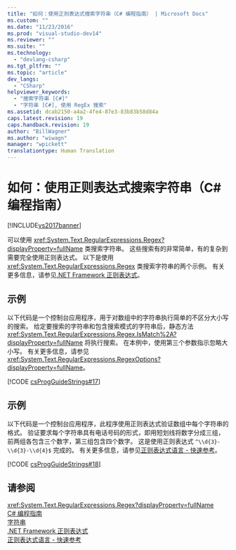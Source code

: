```yaml
---
title: "如何：使用正则表达式搜索字符串（C# 编程指南） | Microsoft Docs"
ms.custom: ""
ms.date: "11/23/2016"
ms.prod: "visual-studio-dev14"
ms.reviewer: ""
ms.suite: ""
ms.technology: 
  - "devlang-csharp"
ms.tgt_pltfrm: ""
ms.topic: "article"
dev_langs: 
  - "CSharp"
helpviewer_keywords: 
  - "搜索字符串 [C#]"
  - "字符串 [C#], 使用 RegEx 搜索"
ms.assetid: dcab2150-a4a2-4fe4-87e3-83b83b58d84a
caps.latest.revision: 19
caps.handback.revision: 19
author: "BillWagner"
ms.author: "wiwagn"
manager: "wpickett"
translationtype: Human Translation
---
```

# 如何：使用正则表达式搜索字符串（C# 编程指南）
[!INCLUDE[vs2017banner](../../../csharp/includes/vs2017banner.md)]

可以使用 <xref:System.Text.RegularExpressions.Regex?displayProperty=fullName> 类搜索字符串。  这些搜索有的非常简单，有的复杂到需要完全使用正则表达式。  以下是使用 <xref:System.Text.RegularExpressions.Regex> 类搜索字符串的两个示例。  有关更多信息，请参见[.NET Framework 正则表达式](../Topic/.NET%20Framework%20Regular%20Expressions.md)。  
  
## 示例  
 以下代码是一个控制台应用程序，用于对数组中的字符串执行简单的不区分大小写的搜索。  给定要搜索的字符串和包含搜索模式的字符串后，静态方法 <xref:System.Text.RegularExpressions.Regex.IsMatch%2A?displayProperty=fullName> 将执行搜索。  在本例中，使用第三个参数指示忽略大小写。  有关更多信息，请参见<xref:System.Text.RegularExpressions.RegexOptions?displayProperty=fullName>。  
  
 [!CODE [csProgGuideStrings#17](../CodeSnippet/VS_Snippets_VBCSharp/csProgGuideStrings#17)]  
  
## 示例  
 以下代码是一个控制台应用程序，此程序使用正则表达式验证数组中每个字符串的格式。  验证要求每个字符串具有电话号码的形式，即用短划线将数字分成三组，前两组各包含三个数字，第三组包含四个数字。  这是使用正则表达式 `^\\d{3}-\\d{3}-\\d{4}$` 完成的。  有关更多信息，请参见[正则表达式语言 \- 快速参考](../Topic/Regular%20Expression%20Language%20-%20Quick%20Reference.md)。  
  
 [!CODE [csProgGuideStrings#18](../CodeSnippet/VS_Snippets_VBCSharp/csProgGuideStrings#18)]  
  
## 请参阅  
 <xref:System.Text.RegularExpressions.Regex?displayProperty=fullName>   
 [C\# 编程指南](../../../csharp/programming-guide/index.md)   
 [字符串](../../../csharp/programming-guide/strings/index.md)   
 [.NET Framework 正则表达式](../Topic/.NET%20Framework%20Regular%20Expressions.md)   
 [正则表达式语言 \- 快速参考](../Topic/Regular%20Expression%20Language%20-%20Quick%20Reference.md)
